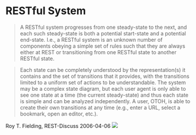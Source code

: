 # RESTful System #

> A RESTful system progresses from one steady-state to the next, and each such steady-state is both a potential start-state and a potential end-state. I.e., a RESTful system is an unknown number of components obeying a simple set of rules such that they are always either at REST or transitioning from one RESTful state to another RESTful state.

> Each state can be completely understood by the representation(s) it contains and the set of transitions that it provides, with the transitions limited to a uniform set of actions to be understandable. The system may be a complex state diagram, but each user agent is only able to see one state at a time (the current steady-state) and thus each state is simple and can be analyzed independently. A user, OTOH, is able to create their own transitions at any time (e.g., enter a URL, select a bookmark, open an editor, etc.).

Roy T. Fielding, REST-Discuss 2006-04-06 [![](http://www.gstatic.com/codesite/ph/images/tearoff_icon.gif)](http://tech.groups.yahoo.com/group/rest-discuss/message/5841)